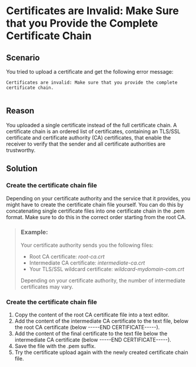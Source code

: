 <!-- loio422daa85579241368985de3099390a94 -->

# Certificates are Invalid: Make Sure that you Provide the Complete Certificate Chain



<a name="loio422daa85579241368985de3099390a94__section_wtf_tj4_hdc"/>

## Scenario

You tried to upload a certificate and get the following error message:

```
Certificates are invalid: Make sure that you provide the complete certificate chain.
```

```

```



<a name="loio422daa85579241368985de3099390a94__section_xtf_tj4_hdc"/>

## Reason

You uploaded a single certificate instead of the full certificate chain. A certificate chain is an ordered list of certificates, containing an TLS/SSL certificate and certificate authority \(CA\) certificates, that enable the receiver to verify that the sender and all certificate authorities are trustworthy.



<a name="loio422daa85579241368985de3099390a94__section_ytf_tj4_hdc"/>

## Solution



### Create the certificate chain file

Depending on your certificate authority and the service that it provides, you might have to create the certificate chain file yourself. You can do this by concatenating single certificate files into one certificate chain in the .pem format. Make sure to do this in the correct order starting from the root CA.

> ### Example:  
> Your certificate authority sends you the following files:
> 
> -   Root CA certificate: *root-ca.crt*
> -   Intermediate CA certificate: *intermediate-ca.crt*
> -   Your TLS/SSL wildcard certificate: *wildcard-mydomain-com.crt*
> 
> Depending on your certificate authority, the number of intermediate certificates may vary.



### Create the certificate chain file

1.  Copy the content of the root CA certificate file into a text editor.
2.  Add the content of the intermediate CA certificate to the text file, below the root CA certificate \(below -----END CERTIFICATE-----\).
3.  Add the content of the final certificate to the text file below the intermediate CA certificate \(below -----END CERTIFICATE-----\).
4.  Save the file with the .pem suffix.
5.  Try the certificate upload again with the newly created certificate chain file.

